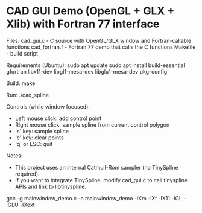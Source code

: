 CAD GUI Demo (OpenGL + GLX + Xlib) with Fortran 77 interface
============================================================

Files:
  cad_gui.c       - C source with OpenGL/GLX window and Fortran-callable functions
  cad_fortran.f   - Fortran 77 demo that calls the C functions
  Makefile        - build script

Requirements (Ubuntu):
  sudo apt update
  sudo apt install build-essential gfortran libx11-dev libgl1-mesa-dev libglu1-mesa-dev pkg-config

Build:
  make

Run:
  ./cad_spline

Controls (while window focused):
  - Left mouse click: add control point
  - Right mouse click: sample spline from current control polygon
  - 's' key: sample spline
  - 'c' key: clear points
  - 'q' or ESC: quit

Notes:
  - This project uses an internal Catmull-Rom sampler (no TinySpline required).
  - If you want to integrate TinySpline, modify cad_gui.c to call tinyspline APIs and link to libtinyspline.

  gcc -g mainwindow_demo.c -o mainwindow_demo -lXm -lXt -lX11 -lGL -lGLU -lXext

